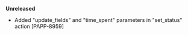 **Unreleased**
* Added "update_fields" and "time_spent" parameters in "set_status" action [PAPP-8959]